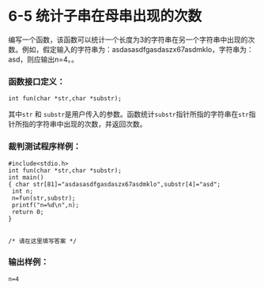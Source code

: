 # 6-5 统计子串在母串出现的次数
编写一个函数，该函数可以统计一个长度为3的字符串在另一个字符串中出现的次数。例如，假定输入的字符串为：asdasasdfgasdaszx67asdmklo，字符串为：asd，则应输出n=4。。

### 函数接口定义：

    
    
    int fun(char *str,char *substr);
    

其中`str` 和 `substr`是用户传入的参数。函数统计`substr`指针所指的字符串在`str`指针所指的字符串中出现的次数，并返回次数。

### 裁判测试程序样例：

    
    
    #include<stdio.h>
    int fun(char *str,char *substr);
    int main()
    { char str[81]="asdasasdfgasdaszx67asdmklo",substr[4]="asd";
     int n;
     n=fun(str,substr);
     printf("n=%d\n",n);
     return 0;
    }
    
    
    /* 请在这里填写答案 */
    

### 输出样例：

    
    
    n=4
    

